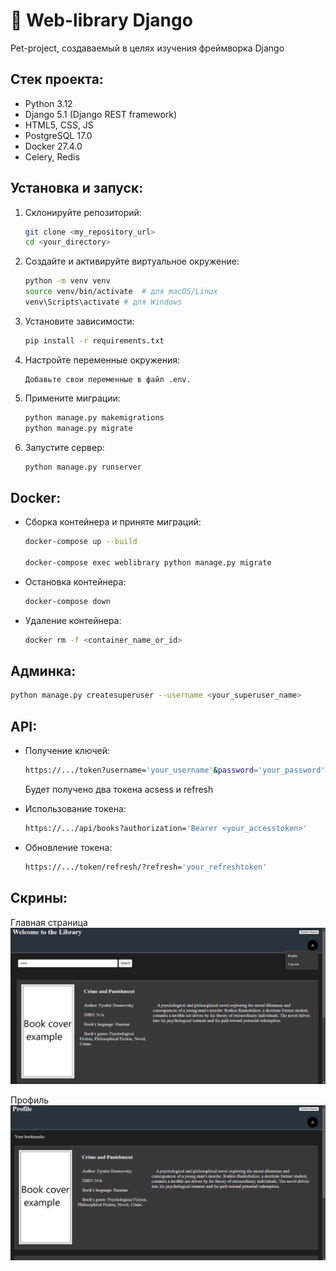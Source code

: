 # 📖 Web-library Django
Pet-project, создаваемый в целях изучения фреймворка Django

## Стек проекта: 
- Python 3.12
- Django 5.1 (Django REST framework)
- HTML5, CSS, JS 
- PostgreSQL 17.0
- Docker 27.4.0
- Celery, Redis

## Установка и запуск:

1.  Склонируйте репозиторий:
    ```bash
    git clone <my_repository_url>
    cd <your_directory>
    ```

2.  Создайте и активируйте виртуальное окружение:
    ```bash
    python -m venv venv
    source venv/bin/activate  # для macOS/Linux
    venv\Scripts\activate # для Windows
    ```

3.  Установите зависимости:
    ```bash
    pip install -r requirements.txt
    ```

4.  Настройте переменные окружения:
    ```
    Добавьте свои переменные в файл .env.
    ```    

5.  Примените миграции:
    ```bash
    python manage.py makemigrations
    python manage.py migrate
    ```

6.  Запустите сервер:
    ```bash
    python manage.py runserver
    ``` 
    
## Docker:
- Сборка контейнера и приняте миграций:
    ```bash
    docker-compose up --build

    docker-compose exec weblibrary python manage.py migrate
    ```
- Остановка контейнера:
    ```bash
    docker-compose down
    ```
- Удаление контейнера:
    ```bash
    docker rm -f <container_name_or_id>
    ```

## Админка:
```bash
python manage.py createsuperuser --username <your_superuser_name>
```

## API:
- Получение ключей:
    ```bash
    https://.../token?username='your_username'&password='your_password'
    ```
    Будет получено два токена acsess и refresh

- Использование токена:
    ```bash
    https://.../api/books?authorization='Bearer <your_accesstoken>'
    ```
    
- Обновление токена:
    ```bash
    https://.../token/refresh/?refresh='your_refreshtoken'
    ```

## Скрины:
Главная страница
![Главаная страница](https://github.com/Gewfreee/Django-pet-project/blob/main/images/Снимок%20экрана%202025-01-16%20024021.png)

Профиль
![Профиль](https://github.com/Gewfreee/Django-pet-project/blob/main/images/Снимок%20экрана%202025-01-21%20005435.png)
